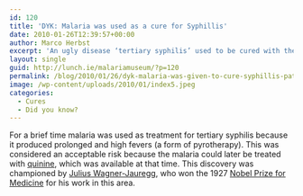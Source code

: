 ```yaml
---
id: 120
title: 'DYK: Malaria was used as a cure for Syphillis'
date: 2010-01-26T12:39:57+00:00
author: Marco Herbst
excerpt: 'An ugly disease ‘tertiary syphilis’ used to be cured with the help of another deadly, but curable disease, malaria, for some period of time. With malaria, patients were given a kind of pyrotherapy due to the high and prolonged fevers.  Julius Wagner-Jauregg was the one who suggested this treatment.  '
layout: single
guid: http://lunch.ie/malariamuseum/?p=120
permalink: /blog/2010/01/26/dyk-malaria-was-given-to-cure-syphillis-patients/
image: /wp-content/uploads/2010/01/index5.jpeg
categories:
  - Cures
  - Did you know?
---
```

For a brief time malaria was used as treatment for tertiary syphilis because it produced prolonged and high fevers (a form of pyrotherapy). This was considered an acceptable risk because the malaria could later be treated with [quinine](http://en.wikipedia.org/wiki/Quinine "Quinine"), which was available at that time. This discovery was championed by [Julius Wagner-Jauregg](http://en.wikipedia.org/wiki/Julius_Wagner-Jauregg "Julius Wagner-Jauregg"), who won the 1927 [Nobel Prize for Medicine](http://en.wikipedia.org/wiki/Nobel_Prize_for_Medicine "Nobel Prize for Medicine") for his work in this area.